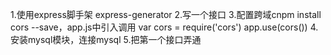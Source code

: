 1.使用express脚手架 express-generator
2.写一个接口
3.配置跨域cnpm install cors --save，app.js中引入调用 
    var cors = require('cors')   app.use(cors())
4.安装mysql模块，连接mysql
5.把第一个接口弄通